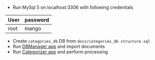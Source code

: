 * Run MySql 5 on localhost:3306 with following credentials

|User|password|
|----|--------|
|root|mango|
* Create `categories_db` DB from `docs/categories_db structure.sql`
* Run [DBManager app](../DataBaseManager/README.MD) and import documents
* Run [Categorizer app](../Categories/README.MD) and perform processing
